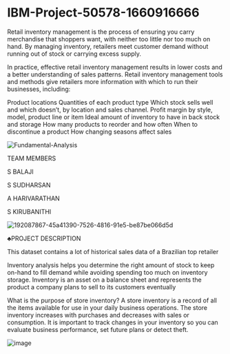 # IBM-Project-50578-1660916666
Retail inventory management is the process of ensuring you carry merchandise that shoppers want, with neither too little nor too much on hand. By managing inventory, retailers meet customer demand without running out of stock or carrying excess supply.

In practice, effective retail inventory management results in lower costs and a better understanding of sales patterns. Retail inventory management tools and methods give retailers more information with which to run their businesses, including:

Product locations
Quantities of each product type
Which stock sells well and which doesn’t, by location and sales channel.
Profit margin by style, model, product line or item
Ideal amount of inventory to have in back stock and storage
How many products to reorder and how often
When to discontinue a product
How changing seasons affect sales

![Fundamental-Analysis](https://user-images.githubusercontent.com/71986245/201070222-518e86e8-9e66-49ec-989a-13bc75e99d82.png)

TEAM MEMBERS

S BALAJI

S SUDHARSAN

A HARIVARATHAN

S KIRUBANITHI



![192087867-45a41390-7526-4816-91e5-be87be066d5d](https://user-images.githubusercontent.com/71986245/201898234-cf97d151-e532-47a5-8fa7-acf63763a37e.gif)

♣️PROJECT DESCRIPTION

This dataset contains a lot of historical sales data of a Brazilian top retailer

Inventory analysis helps you determine the right amount of stock to keep on-hand to fill demand while avoiding spending too much on inventory storage. Inventory is an asset on a balance sheet and represents the product a company plans to sell to its customers eventually

What is the purpose of store inventory? A store inventory is a record of all the items available for use in your daily business operations. The store inventory increases with purchases and decreases with sales or consumption. It is important to track changes in your inventory so you can evaluate business performance, set future plans or detect theft.

![image](https://user-images.githubusercontent.com/71986245/201899165-d05d8651-0b9d-4d80-b8d9-6ebf37227ef7.png)
